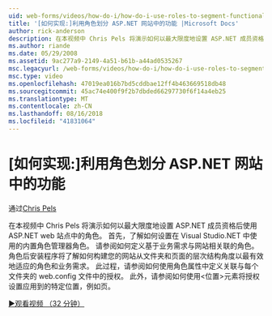 ```yaml
---
uid: web-forms/videos/how-do-i/how-do-i-use-roles-to-segment-functionality-in-an-aspnet-web-site
title: '[如何实现:]利用角色划分 ASP.NET 网站中的功能 |Microsoft Docs'
author: rick-anderson
description: 在本视频中 Chris Pels 将演示如何以最大限度地设置 ASP.NET 成员资格后使用 ASP.NET web 站点中的角色。 首先，了解如何设置 rol...
ms.author: riande
ms.date: 05/29/2008
ms.assetid: 9ac277a9-2149-4a51-b61b-a44ad0535267
msc.legacyurl: /web-forms/videos/how-do-i/how-do-i-use-roles-to-segment-functionality-in-an-aspnet-web-site
msc.type: video
ms.openlocfilehash: 47019ea016b7bd5cddbae12ff4b463669518db48
ms.sourcegitcommit: 45ac74e400f9f2b7dbded66297730f6f14a4eb25
ms.translationtype: MT
ms.contentlocale: zh-CN
ms.lasthandoff: 08/16/2018
ms.locfileid: "41831064"
---
```

<a name="how-do-i-use-roles-to-segment-functionality-in-an-aspnet-web-site"></a>[如何实现:]利用角色划分 ASP.NET 网站中的功能
====================
通过[Chris Pels](https://twitter.com/chrispels)

在本视频中 Chris Pels 将演示如何以最大限度地设置 ASP.NET 成员资格后使用 ASP.NET web 站点中的角色。 首先，了解如何设置在 Visual Studio.NET 中使用的内置角色管理器角色。 请参阅如何定义基于业务需求与网站相关联的角色。 角色后安装程序将了解如何构建您的网站从文件夹和页面的层次结构角度以最有效地适应的角色和业务需求。 此过程，请参阅如何使用角色属性中定义关联与每个文件夹的 web.config 文件中的授权。 此外，请参阅如何使用&lt;位置&gt;元素将授权设置应用到的特定位置，例如页。

[&#9654;观看视频 （32 分钟）](https://channel9.msdn.com/Blogs/ASP-NET-Site-Videos/how-do-i-use-roles-to-segment-functionality-in-an-aspnet-web-site)
